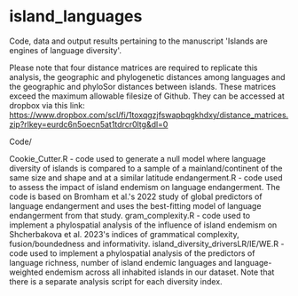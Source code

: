 # island_languages
Code, data and output results pertaining to the manuscript 'Islands are engines of language diversity'.

Please note that four distance matrices are required to replicate this analysis, the geographic and phylogenetic distances among languages and the geographic and phyloSor distances between islands. These matrices exceed the maximum allowable filesize of Github. They can be accessed at dropbox via this link: https://www.dropbox.com/scl/fi/1toxqgzjfswapbqgkhdxy/distance_matrices.zip?rlkey=eurdc6n5oecn5at1tdrcr0ltg&dl=0 

Code/

Cookie_Cutter.R - code used to generate a null model where language diversity of islands is compared to a sample of a mainland/continent of the same size and shape and at a similar latitude
endangerment.R - code used to assess the impact of island endemism on language endangerment. The code is based on Bromham et al.'s 2022 study of global predictors of language endangerment and uses the best-fitting model of language endangerment from that study. 
gram_complexity.R - code used to implement a phylospatial analysis of the influence of island endemism on Shcherbakova et al. 2023's indices of grammatical complexity, fusion/boundedness and informativity.
island_diversity_driversLR/IE/WE.R - code used to implement a phylospatial analysis of the predictors of language richness, number of island endemic languages and language-weighted endemism across all inhabited islands in our dataset. Note that there is a separate analysis script for each diversity index.

